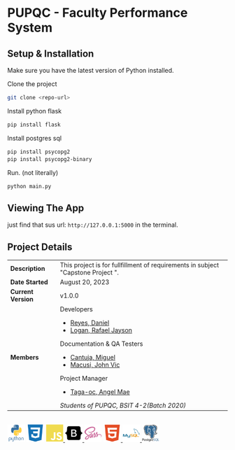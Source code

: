 # PUPQC - Faculty Performance System

## Setup & Installation

Make sure you have the latest version of Python installed.

Clone the project
```bash
git clone <repo-url>
```

Install python flask

```bash
pip install flask
```
Install postgres sql

```bash
pip install psycopg2
pip install psycopg2-binary
```

Run. (not literally)

```bash
python main.py
```

## Viewing The App

just find that sus url: `http://127.0.0.1:5000`
in the terminal.
<br />

## Project Details

|                     |                                                                                                                                                                                                                                                                                                                                                               |
| ------------------- | ------------------------------------------------------------------------------------------------------------------------------------------------------------------------------------------------------------------------------------------------------------------------------------------------------------------------------------------------------------- |
| **Description**     | This project is for fullfillment of requirements in subject "Capstone Project ".                                                                                                                                                                                                                                                                             |
| **Date Started**    | August 20, 2023                                                                                                                                                                                                                                                                                                                                               |
| **Current Version** | v1.0.0                                                                                                                                                                                                                                                                                    
| **Members**         | Developers<ul><li>[Reyes, Daniel](https://github.com/daenyuhl)</li><li>[Logan, Rafael Jayson](https://github.com/RafSyghtline)</li></ul>Documentation & QA Testers<ul><li>[Cantuja, Miguel](https://github.com/JuanTheArc)</li><li>[Macusi, John Vic](https://github.com/Jayvie01)</li></ul>Project Manager<ul><li>[Taga-oc, Angel Mae](https://github.com/)</li></ul> _Students of PUPQC, BSIT 4-2(Batch 2020)_ |

<br />
<a href="https://www.w3.org/html/" target="_blank" rel="noreferrer"> <img src="https://raw.githubusercontent.com/devicons/devicon/1119b9f84c0290e0f0b38982099a2bd027a48bf1/icons/python/python-original-wordmark.svg" alt="python" width="40" height="40"/></a>
<a href="https://www.w3schools.com/css/" target="_blank" rel="noreferrer"> <img src="https://raw.githubusercontent.com/devicons/devicon/master/icons/css3/css3-plain.svg" alt="css3" width="40" height="40"/></a>
<a href="https://developer.mozilla.org/en-US/docs/Web/JavaScript" target="_blank" rel="noreferrer"> <img src="https://raw.githubusercontent.com/devicons/devicon/master/icons/javascript/javascript-plain.svg" alt="javascript" width="40" height="40"/> </a>
<a href="https://getbootstrap.com" target="_blank" rel="noreferrer"> <img src="https://raw.githubusercontent.com/devicons/devicon/master/icons/bootstrap/bootstrap-plain.svg" alt="bootstrap" width="40" height="40"/> </a>
<a href="https://sass-lang.com" target="_blank" rel="noreferrer"> <img src="https://raw.githubusercontent.com/devicons/devicon/master/icons/sass/sass-original.svg" alt="sass" width="40" height="40"/></a>
<a href="https://codeigniter.com/" target="_blank" rel="noreferrer"> <img src="https://raw.githubusercontent.com/devicons/devicon/master/icons/html5/html5-plain.svg" alt="html5" width="40" height="40"/> </a>
<a href="https://codeigniter.com/" target="_blank" rel="noreferrer"> <img src="https://raw.githubusercontent.com/devicons/devicon/1119b9f84c0290e0f0b38982099a2bd027a48bf1/icons/mysql/mysql-original-wordmark.svg" alt="mysql" width="40" height="40"/> </a>
<a href="https://codeigniter.com/" target="_blank" rel="noreferrer"> <img src="https://raw.githubusercontent.com/devicons/devicon/1119b9f84c0290e0f0b38982099a2bd027a48bf1/icons/postgresql/postgresql-original-wordmark.svg" alt="Postgresql" width="40" height="40"/> </a>
